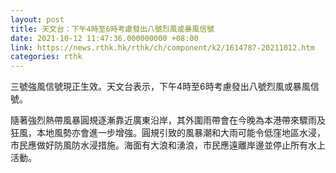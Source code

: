 ```yaml
---
layout: post
title: 天文台：下午4時至6時考慮發出八號烈風或暴風信號
date: 2021-10-12 11:47:36.000000000 +08:00
link: https://news.rthk.hk/rthk/ch/component/k2/1614787-20211012.htm
categories: rthk
---
```


三號強風信號現正生效。天文台表示，下午4時至6時考慮發出八號烈風或暴風信號。

隨著強烈熱帶風暴圓規逐漸靠近廣東沿岸，其外圍雨帶會在今晚為本港帶來驟雨及狂風，本地風勢亦會進一步增強。圓規引致的風暴潮和大雨可能令低窪地區水浸，市民應做好防風防水浸措施。海面有大浪和湧浪，市民應遠離岸邊並停止所有水上活動。
